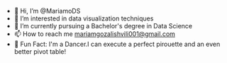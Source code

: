 - 👋 Hi, I’m @MariamoDS
- 👀 I’m interested in data visualization techniques 
- 🌱 I’m currently pursuing a Bachelor's degree in Data Science
- 📫 How to reach me mariamgozalishvili001@gmail.com
- 🌟 Fun Fact: I'm a Dancer.I can execute a perfect pirouette and an even better pivot table!


<!---
MariamoDS/MariamoDS is a ✨ special ✨ repository because its `README.md` (this file) appears on your GitHub profile.
You can click the Preview link to take a look at your changes.
--->
